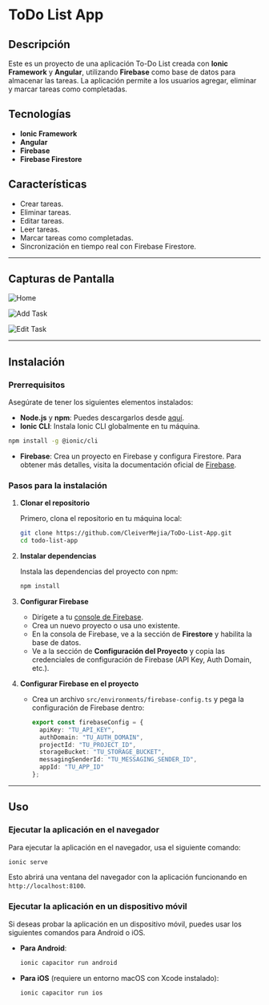 # ToDo List App

## Descripción

Este es un proyecto de una aplicación To-Do List creada con **Ionic Framework** y **Angular**, utilizando **Firebase** como base de datos para almacenar las tareas. La aplicación permite a los usuarios agregar, eliminar y marcar tareas como completadas.

## Tecnologías

- **Ionic Framework**
- **Angular**
- **Firebase**
- **Firebase Firestore**

## Características

- Crear tareas.
- Eliminar tareas.
- Editar tareas.
- Leer tareas.
- Marcar tareas como completadas.
- Sincronización en tiempo real con Firebase Firestore.

---

## Capturas de Pantalla

![Home](https://imgur.com/6Z9t9Jf)

![Add Task](https://imgur.com/jH7w7m1)

![Edit Task](https://imgur.com/FPetWaH)

---

## Instalación

### Prerrequisitos

Asegúrate de tener los siguientes elementos instalados:

- **Node.js** y **npm**: Puedes descargarlos desde [aquí](https://nodejs.org/).
- **Ionic CLI**: Instala Ionic CLI globalmente en tu máquina.

```bash
npm install -g @ionic/cli
```

- **Firebase**: Crea un proyecto en Firebase y configura Firestore. Para obtener más detalles, visita la documentación oficial de [Firebase](https://firebase.google.com/docs/web/setup).

### Pasos para la instalación

1. **Clonar el repositorio**

   Primero, clona el repositorio en tu máquina local:

   ```bash
   git clone https://github.com/CleiverMejia/ToDo-List-App.git
   cd todo-list-app
   ```

2. **Instalar dependencias**

   Instala las dependencias del proyecto con npm:

   ```bash
   npm install
   ```

3. **Configurar Firebase**

   - Dirígete a tu [console de Firebase](https://console.firebase.google.com/).
   - Crea un nuevo proyecto o usa uno existente.
   - En la consola de Firebase, ve a la sección de **Firestore** y habilita la base de datos.
   - Ve a la sección de **Configuración del Proyecto** y copia las credenciales de configuración de Firebase (API Key, Auth Domain, etc.).

4. **Configurar Firebase en el proyecto**

   - Crea un archivo `src/environments/firebase-config.ts` y pega la configuración de Firebase dentro:

     ```typescript
     export const firebaseConfig = {
       apiKey: "TU_API_KEY",
       authDomain: "TU_AUTH_DOMAIN",
       projectId: "TU_PROJECT_ID",
       storageBucket: "TU_STORAGE_BUCKET",
       messagingSenderId: "TU_MESSAGING_SENDER_ID",
       appId: "TU_APP_ID"
     };
     ```
---

## Uso

### Ejecutar la aplicación en el navegador

Para ejecutar la aplicación en el navegador, usa el siguiente comando:

```bash
ionic serve
```

Esto abrirá una ventana del navegador con la aplicación funcionando en `http://localhost:8100`.

### Ejecutar la aplicación en un dispositivo móvil

Si deseas probar la aplicación en un dispositivo móvil, puedes usar los siguientes comandos para Android o iOS.

- **Para Android**:

   ```bash
   ionic capacitor run android
   ```

- **Para iOS** (requiere un entorno macOS con Xcode instalado):

   ```bash
   ionic capacitor run ios
   ```